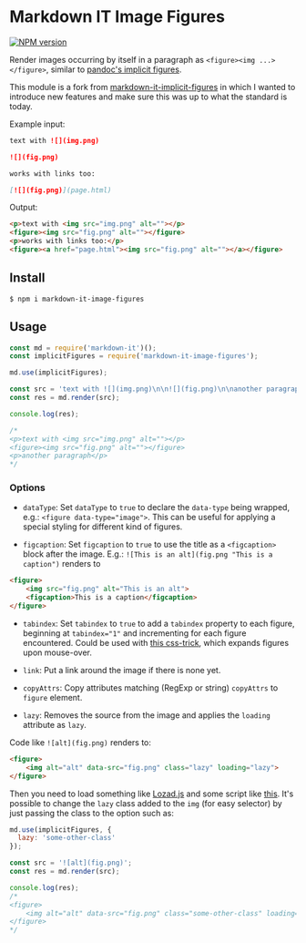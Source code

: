 # Markdown IT Image Figures

<span class="markdown-it-image-figures-npmversion"><a href="https://npmjs.org/package/markdown-it-image-figures" title="View this project on NPM"><img src="https://img.shields.io/npm/v/markdown-it-image-figures.svg" alt="NPM version" /></a></span>

Render images occurring by itself in a paragraph as `<figure><img ...></figure>`, similar to [pandoc's implicit figures](http://pandoc.org/README.html#images).

This module is a fork from [markdown-it-implicit-figures](https://github.com/arve0/markdown-it-implicit-figures) in which I wanted to introduce new features and make sure this was up to what the standard is today.

Example input:
```md
text with ![](img.png)

![](fig.png)

works with links too:

[![](fig.png)](page.html)
```

Output:
```html
<p>text with <img src="img.png" alt=""></p>
<figure><img src="fig.png" alt=""></figure>
<p>works with links too:</p>
<figure><a href="page.html"><img src="fig.png" alt=""></a></figure>
```


## Install

```
$ npm i markdown-it-image-figures
```

## Usage

```js
const md = require('markdown-it')();
const implicitFigures = require('markdown-it-image-figures');

md.use(implicitFigures);

const src = 'text with ![](img.png)\n\n![](fig.png)\n\nanother paragraph';
const res = md.render(src);

console.log(res);

/*
<p>text with <img src="img.png" alt=""></p>
<figure><img src="fig.png" alt=""></figure>
<p>another paragraph</p>
*/
```

### Options

- `dataType`: Set `dataType` to `true` to declare the `data-type` being wrapped,
  e.g.: `<figure data-type="image">`. This can be useful for applying a special
  styling for different kind of figures.

- `figcaption`: Set `figcaption` to `true` to use the title as a `<figcaption>` block after the image. E.g.: `![This is an alt](fig.png "This is a caption")` renders to

```html
<figure>
    <img src="fig.png" alt="This is an alt">
    <figcaption>This is a caption</figcaption>
</figure>
```

- `tabindex`: Set `tabindex` to `true` to add a `tabindex` property to each figure, beginning at `tabindex="1"` and incrementing for each figure encountered. Could be used with [this css-trick](https://css-tricks.com/expanding-images-html5/), which expands figures upon mouse-over.

- `link`: Put a link around the image if there is none yet.

- `copyAttrs`: Copy attributes matching (RegExp or string) `copyAttrs` to `figure` element.

- `lazy`: Removes the source from the image and applies the `loading` attribute as `lazy`.

Code like `![alt](fig.png)` renders to:

````html
<figure>
    <img alt="alt" data-src="fig.png" class="lazy" loading="lazy">
</figure>
````

Then you need to load something like [Lozad.js](https://github.com/ApoorvSaxena/lozad.js) and some script like [this](./lazy-example.js). It's possible to change the `lazy` class added to the `img` (for easy selector) by just passing the class to the option such as:

```js
md.use(implicitFigures, {
  lazy: 'some-other-class'
});

const src = '![alt](fig.png)';
const res = md.render(src);

console.log(res);
/*
<figure>
    <img alt="alt" data-src="fig.png" class="some-other-class" loading="lazy">
</figure>
*/
```
